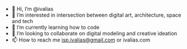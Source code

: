 - 👋 Hi, I’m @ivalias
- 👀 I’m interested in intersection between digital art, architecture, space and tech
- 🌱 I’m currently learning how to code
- 💞️ I’m looking to collaborate on digital modeling and creative ideation
- 📫 How to reach me isp.ivalias@gmail.com or ivalias.com

<!---
ivalias/ivalias is a ✨ special ✨ repository because its `README.md` (this file) appears on your GitHub profile.
You can click the Preview link to take a look at your changes.
--->
